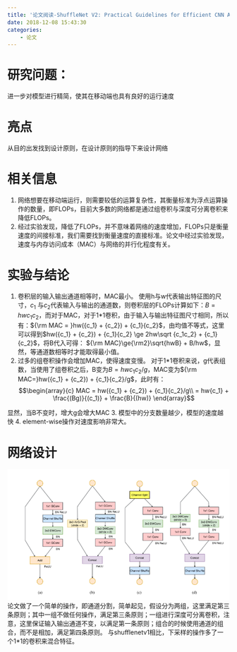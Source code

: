 ```yaml
---
title: '论文阅读-ShuffleNet V2: Practical Guidelines for Efficient CNN Architecture Design'
date: 2018-12-08 15:43:30
categories:
    - 论文
---
```



# 研究问题：
进一步对模型进行精简，使其在移动端也具有良好的运行速度
<!-- more -->
# 亮点
从目的出发找到设计原则，在设计原则的指导下来设计网络

# 相关信息
1. 网络想要在移动端运行，则需要较低的运算复杂性，其衡量标准为浮点运算操作的数量，即FLOPs，目前大多数的网络都是通过组卷积与深度可分离卷积来降低FLOPs。
2. 经过实验发现，降低了FLOPs，并不意味着网络的速度增加，FLOPs只是衡量速度的间接标准，我们需要找到衡量速度的直接标准。论文中经过实验发现，速度与内存访问成本（MAC）与网络的并行化程度有关。

# 实验与结论
1. 卷积层的输入输出通道相等时，MAC最小。
使用h与w代表输出特征图的尺寸，$c_1$ 与$c_2$代表输入与输出的通道数，则卷积层的FLOPs计算如下：$B = hw{c_1}{c_2}$，而对于MAC，对于1*1卷积，由于输入与输出特征图尺寸相同，所以有：${\rm MAC = }hw({c_1} + {c_2}) + {c_1}{c_2}$，由均值不等式，这里可以得到$hw({c_1} + {c_2}) + {c_1}{c_2} \ge 2hw\sqrt {c_1c_2}  + {c_1}{c_2}$，将B代入可得：
${\rm MAC}\ge{\rm2}\sqrt{hwB} + B/hw$，显然，等通道数相等时才能取得最小值。
2. 过多的组卷积操作会增加MAC，使得速度变慢。
对于1*1卷积来说，g代表组数，当使用了组卷积之后，B变为$B = hw{c_1}{c_2}/g$，MAC变为${\rm MAC=}hw({c_1} + {c_2}) + {c_1}{c_2}/g$，此时有：
$$\begin{array}{c}
MAC = hw({c_1} + {c_2}) + {c_1}{c_2}/g\\
 = hw{c_1} + \frac{(Bg)}{(c_1)} + \frac{B}{(hw)}
\end{array}$$

显然，当B不变时，增大g会增大MAC
3. 模型中的分支数量越少，模型的速度越快
4. element-wise操作对速度影响非常大。

# 网络设计
![网络结构](/img/shufflev2.png)
论文做了一个简单的操作，即通道分割，简单起见，假设分为两组，这里满足第三条原则；其中一组不做任何操作，满足第三条原则；一组进行深度可分离卷积，注意，这里保证输入输出通道不变，以满足第一条原则；组合的时候使用通道的组合，而不是相加，满足第四条原则。
与shufflenetv1相比，下采样的操作多了一个1*1的卷积来混合特征。
